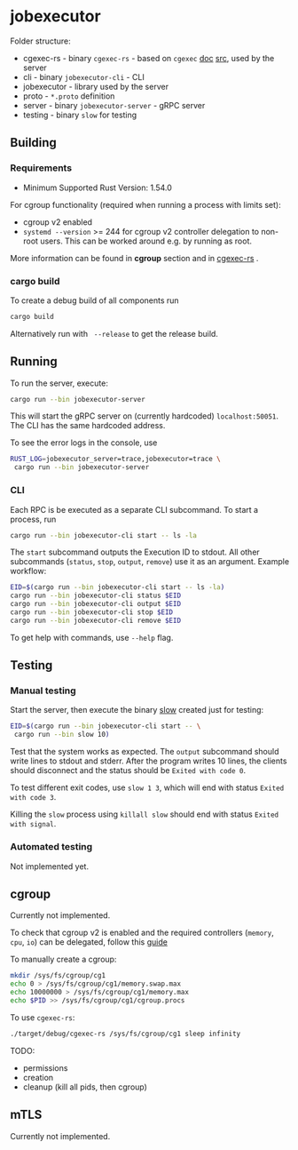 # jobexecutor

Folder structure:
* cgexec-rs - binary `cgexec-rs` - based on `cgexec` [doc](https://linux.die.net/man/1/cgexec) [src](https://github.com/libcgroup/libcgroup/blob/main/src/tools/cgexec.c), used by the server
* cli - binary `jobexecutor-cli` - CLI
* jobexecutor - library used by the server
* proto - `*.proto` definition
* server - binary `jobexecutor-server` - gRPC server
* testing - binary `slow` for testing

## Building
### Requirements
* Minimum Supported Rust Version: 1.54.0

For cgroup functionality (required when running a process with limits set):
* cgroup v2 enabled
* `systemd --version` >= 244 for cgroup v2 controller delegation to non-root users. This can be worked around e.g. by running as root.

More information can be found in **cgroup** section and in [cgexec-rs](cgexec-rs/README.md) .
### cargo build
To create a debug build of all components run
```sh
cargo build
```

Alternatively run with ` --release` to get the release build.

## Running
To run the server, execute:
```sh
cargo run --bin jobexecutor-server
```
This will start the gRPC server on (currently hardcoded)
`localhost:50051`. The CLI has the same hardcoded address.

To see the error logs in the console, use
```sh
RUST_LOG=jobexecutor_server=trace,jobexecutor=trace \
 cargo run --bin jobexecutor-server
 ```

### CLI
Each RPC is be executed as a separate CLI subcommand. To start
a process, run
```sh
cargo run --bin jobexecutor-cli start -- ls -la
```
The `start` subcommand outputs the Execution ID to stdout.
All other subcommands (`status`, `stop`, `output`, `remove`) use it as an argument.
Example workflow:
```sh
EID=$(cargo run --bin jobexecutor-cli start -- ls -la)
cargo run --bin jobexecutor-cli status $EID
cargo run --bin jobexecutor-cli output $EID
cargo run --bin jobexecutor-cli stop $EID
cargo run --bin jobexecutor-cli remove $EID
```
To get help with commands, use `--help` flag.

## Testing
### Manual testing
Start the server, then execute the binary
[slow](testing/src/slow.rs) created just for testing:
```sh
EID=$(cargo run --bin jobexecutor-cli start -- \
 cargo run --bin slow 10)
```
Test that the system works as expected. The `output` subcommand
should write lines to stdout and stderr. After the program
writes 10 lines, the clients should disconnect and the status
should be `Exited with code 0`.

To test different exit codes,
use `slow 1 3`, which will end with status `Exited with code 3`.

Killing the `slow` process using `killall slow` should end with status `Exited with signal`.


### Automated testing
Not implemented yet.


## cgroup
Currently not implemented.

To check that cgroup v2 is enabled and the required controllers (`memory`, `cpu`, `io`)
can be delegated, follow this [guide](https://rootlesscontaine.rs/getting-started/common/cgroup2/)

To manually create a cgroup:
```sh
mkdir /sys/fs/cgroup/cg1
echo 0 > /sys/fs/cgroup/cg1/memory.swap.max
echo 10000000 > /sys/fs/cgroup/cg1/memory.max
echo $PID >> /sys/fs/cgroup/cg1/cgroup.procs
```
To use `cgexec-rs`:
```sh
./target/debug/cgexec-rs /sys/fs/cgroup/cg1 sleep infinity
```

TODO:
* permissions
* creation
* cleanup (kill all pids, then cgroup)

## mTLS
Currently not implemented.
